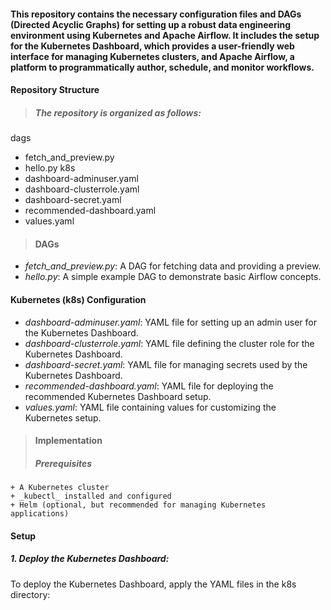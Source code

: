 #### This repository contains the necessary configuration files and DAGs (Directed Acyclic Graphs) for setting up a robust data engineering environment using Kubernetes and Apache Airflow. It includes the setup for the Kubernetes Dashboard, which provides a user-friendly web interface for managing Kubernetes clusters, and Apache Airflow, a platform to programmatically author, schedule, and monitor workflows.

#### Repository Structure
> ##### The repository is organized as follows:

dags
 + fetch_and_preview.py
 + hello.py
k8s
 + dashboard-adminuser.yaml
 + dashboard-clusterrole.yaml
 + dashboard-secret.yaml
 + recommended-dashboard.yaml
 + values.yaml

> #### DAGs
+ _fetch_and_preview.py_: A DAG for fetching data and providing a preview.
+ _hello.py_: A simple example DAG to demonstrate basic Airflow concepts.

#### Kubernetes (k8s) Configuration
+ _dashboard-adminuser.yaml_: YAML file for setting up an admin user for the Kubernetes Dashboard.
+ _dashboard-clusterrole.yaml_: YAML file defining the cluster role for the Kubernetes Dashboard.
+ _dashboard-secret.yaml_: YAML file for managing secrets used by the Kubernetes Dashboard.
+ _recommended-dashboard.yaml_: YAML file for deploying the recommended Kubernetes Dashboard setup.
+ _values.yaml_: YAML file containing values for customizing the Kubernetes setup.

> #### Implementation
> ##### Prerequisites
    + A Kubernetes cluster
    + _kubectl_ installed and configured
    + Helm (optional, but recommended for managing Kubernetes applications)
#### Setup
##### 1. Deploy the Kubernetes Dashboard:

To deploy the Kubernetes Dashboard, apply the YAML files in the k8s directory:

